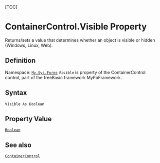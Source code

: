[TOC]
# ContainerControl.Visible Property
Returns/sets a value that determines whether an object is visible or hidden (Windows, Linux, Web).
## Definition
Namespace: [`My.Sys.Forms`](My.Sys.Forms.md)
`Visible` is property of the ContainerControl control, part of the freeBasic framework MyFbFramework.
## Syntax
```freeBasic
Visible As Boolean
```
## Property Value
[`Boolean`]("https://www.freebasic.net/wiki/KeyPgBoolean")
## See also
[`ContainerControl`](ContainerControl.md)
